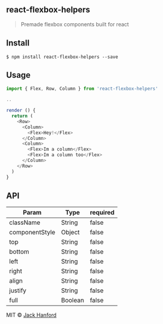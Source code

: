 ## react-flexbox-helpers

> Premade flexbox components built for react

## Install

```
$ npm install react-flexbox-helpers --save
```


## Usage

```js
import { Flex, Row, Column } from 'react-flexbox-helpers'

..

render () {
  return (
    <Row>
      <Column>
        <Flex>Hey!</Flex>
      </Column>
      <Column>
        <Flex>Im a column</Flex>
        <Flex>Im a column too</Flex>
      </Column>
    </Row>
  )
}
```

## API
| Param          | Type    | required |
|----------------|---------|----------|
| className      | String  | false |
| componentStyle | Object  | false |
| top            | String  | false |
| bottom         | String  | false |
| left           | String  | false |
| right          | String  | false |
| align          | String  | false |
| justify        | String  | false |
| full           | Boolean | false |

MIT © [Jack Hanford](http://jackhanford.com)
